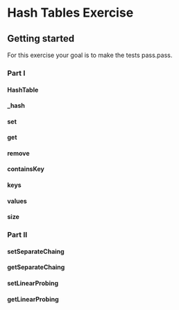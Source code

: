 # Hash Tables Exercise

## Getting started

For this exercise your goal is to make the tests pass.pass. 

### Part I

#### HashTable

#### _hash

#### set

#### get

#### remove

#### containsKey

#### keys

#### values

#### size

### Part II

#### setSeparateChaing

#### getSeparateChaing

#### setLinearProbing

#### getLinearProbing

